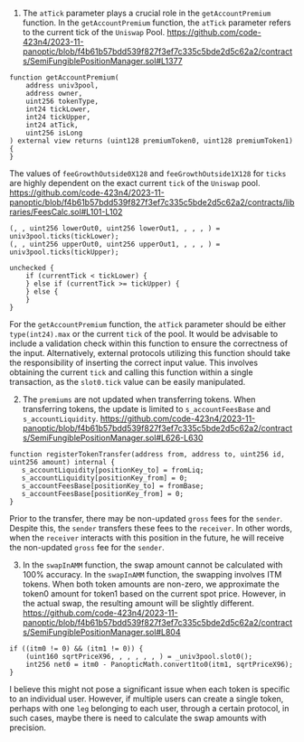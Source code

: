 1. The `atTick` parameter plays a crucial role in the `getAccountPremium` function.
In the `getAccountPremium` function, the `atTick` parameter refers to the current tick of the `Uniswap` Pool.
https://github.com/code-423n4/2023-11-panoptic/blob/f4b61b57bdd539f827f3ef7c335c5bde2d5c62a2/contracts/SemiFungiblePositionManager.sol#L1377
```
function getAccountPremium(
    address univ3pool,
    address owner,
    uint256 tokenType,
    int24 tickLower,
    int24 tickUpper,
    int24 atTick,
    uint256 isLong
) external view returns (uint128 premiumToken0, uint128 premiumToken1) {
}
```
The values of `feeGrowthOutside0X128` and `feeGrowthOutside1X128` for `ticks` are highly dependent on the exact current `tick` of the `Uniswap` pool.
https://github.com/code-423n4/2023-11-panoptic/blob/f4b61b57bdd539f827f3ef7c335c5bde2d5c62a2/contracts/libraries/FeesCalc.sol#L101-L102
```
(, , uint256 lowerOut0, uint256 lowerOut1, , , , ) = univ3pool.ticks(tickLower);
(, , uint256 upperOut0, uint256 upperOut1, , , , ) = univ3pool.ticks(tickUpper);

unchecked {
    if (currentTick < tickLower) {
    } else if (currentTick >= tickUpper) {
    } else {
    }
}
```
For the `getAccountPremium` function, the `atTick` parameter should be either `type(int24).max` or the current `tick` of the pool. 
It would be advisable to include a validation check within this function to ensure the correctness of the input. 
Alternatively, external protocols utilizing this function should take the responsibility of inserting the correct input value. 
This involves obtaining the current `tick` and calling this function within a single transaction, as the `slot0.tick` value can be easily manipulated.

2. The `premiums` are not updated when transferring tokens.
When transferring tokens, the update is limited to `s_accountFeesBase` and `s_accountLiquidity`. 
https://github.com/code-423n4/2023-11-panoptic/blob/f4b61b57bdd539f827f3ef7c335c5bde2d5c62a2/contracts/SemiFungiblePositionManager.sol#L626-L630
```
function registerTokenTransfer(address from, address to, uint256 id, uint256 amount) internal {
   s_accountLiquidity[positionKey_to] = fromLiq;
   s_accountLiquidity[positionKey_from] = 0;
   s_accountFeesBase[positionKey_to] = fromBase;
   s_accountFeesBase[positionKey_from] = 0;
}
```
Prior to the transfer, there may be non-updated `gross` fees for the `sender`. 
Despite this, the `sender` transfers these fees to the `receiver`.
In other words, when the `receiver` interacts with this position in the future, he will receive the non-updated `gross` fee for the `sender`.

3. In the `swapInAMM` function, the swap amount cannot be calculated with 100% accuracy.
In the `swapInAMM` function, the swapping involves ITM tokens. 
When both token amounts are non-zero, we approximate the token0 amount for token1 based on the current spot price. 
However, in the actual swap, the resulting amount will be slightly different.
https://github.com/code-423n4/2023-11-panoptic/blob/f4b61b57bdd539f827f3ef7c335c5bde2d5c62a2/contracts/SemiFungiblePositionManager.sol#L804
```
if ((itm0 != 0) && (itm1 != 0)) {
    (uint160 sqrtPriceX96, , , , , , ) = _univ3pool.slot0();
    int256 net0 = itm0 - PanopticMath.convert1to0(itm1, sqrtPriceX96);
}
```
I believe this might not pose a significant issue when each token is specific to an individual user. 
However, if multiple users can create a single token, perhaps with one `leg` belonging to each user, through a certain protocol, in such cases, maybe there is need to calculate the swap amounts with precision.